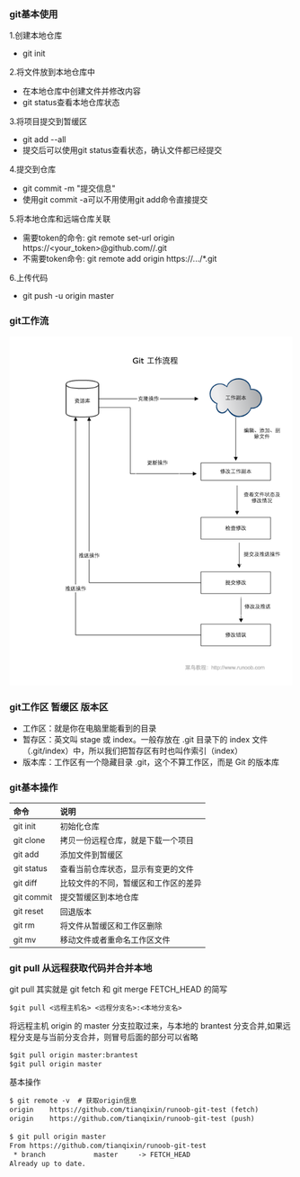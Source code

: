 ### git基本使用
1.创建本地仓库
- git init

2.将文件放到本地仓库中
- 在本地仓库中创建文件并修改内容
- git status查看本地仓库状态

3.将项目提交到暂缓区
- git add --all
- 提交后可以使用git status查看状态，确认文件都已经提交

4.提交到仓库
- git commit -m "提交信息"
- 使用git commit -a可以不用使用git add命令直接提交

5.将本地仓库和远端仓库关联
- 需要token的命令: git remote set-url origin https://<your_token>@github.com/<USERNAME>/<REPO>.git
- 不需要token命令: git remote add origin https://.../*.git

6.上传代码
- git push -u origin master

### git工作流
![git工作流](../../images/git/git-process.png "git process")

### git工作区 暂缓区 版本区
- 工作区：就是你在电脑里能看到的目录
- 暂存区：英文叫 stage 或 index。一般存放在 .git 目录下的 index 文件（.git/index）中，所以我们把暂存区有时也叫作索引（index）
- 版本库：工作区有一个隐藏目录 .git，这个不算工作区，而是 Git 的版本库

### git基本操作
| 命令 | 说明 |
| :--- | :--- |
| git init | 初始化仓库 |
| git clone | 拷贝一份远程仓库，就是下载一个项目 |
| git add | 添加文件到暂缓区 |
| git status | 查看当前仓库状态，显示有变更的文件 |
| git diff | 比较文件的不同，暂缓区和工作区的差异 |
| git commit | 提交暂缓区到本地仓库 |
| git reset | 回退版本 |
| git rm | 将文件从暂缓区和工作区删除 |
| git mv | 移动文件或者重命名工作区文件 |

### git pull 从远程获取代码并合并本地
git pull 其实就是 git fetch 和 git merge FETCH_HEAD 的简写
```shell
$git pull <远程主机名> <远程分支名>:<本地分支名>
```

将远程主机 origin 的 master 分支拉取过来，与本地的 brantest 分支合并,如果远程分支是与当前分支合并，则冒号后面的部分可以省略
```shell
$git pull origin master:brantest
$git pull origin master
```

基本操作
```shell
$ git remote -v  # 获取origin信息
origin    https://github.com/tianqixin/runoob-git-test (fetch)
origin    https://github.com/tianqixin/runoob-git-test (push)

$ git pull origin master
From https://github.com/tianqixin/runoob-git-test
 * branch            master     -> FETCH_HEAD
Already up to date.
```
